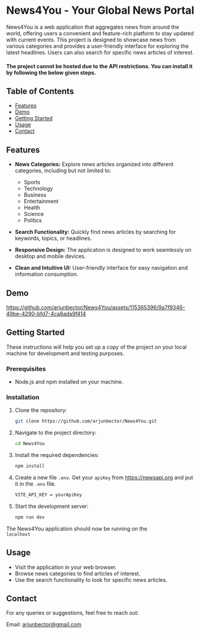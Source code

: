 # News4You - Your Global News Portal

News4You is a web application that aggregates news from around the world, offering users a convenient and feature-rich platform to stay updated with current events. This project is designed to showcase news from various categories and provides a user-friendly interface for exploring the latest headlines. Users can also search for specific news articles of interest.

#### The project cannot be hosted due to the API restrictions. You can install it by following the below given steps.

## Table of Contents

- [Features](#features)
- [Demo](#demo)
- [Getting Started](#getting-started)
- [Usage](#usage)
- [Contact](#contact)


## Features

- **News Categories:** Explore news articles organized into different categories, including but not limited to:
  - Sports
  - Technology
  - Business
  - Entertainment
  - Health
  - Science
  - Politics

- **Search Functionality:** Quickly find news articles by searching for keywords, topics, or headlines.
- **Responsive Design:** The application is designed to work seamlessly on desktop and mobile devices.
- **Clean and Intuitive UI:** User-friendly interface for easy navigation and information consumption.

## Demo
 

https://github.com/arjunbector/News4You/assets/115365396/9a7f9346-49be-4290-bfd7-4ca8ada9f414


## Getting Started

These instructions will help you set up a copy of the project on your local machine for development and testing purposes.

### Prerequisites

- Node.js and npm installed on your machine.

### Installation

1. Clone the repository:

   ```bash
   git clone https://github.com/arjunbector/News4You.git
   ```

2. Navigate to the project directory:
    ```bash 
    cd News4You
    ```

3. Install the required dependencies:
    ```bash
    npm install
    ```
4. Create a new file <code>.env</code>. Get your <code>apiKey</code> from https://newsapi.org and put it in the <code>.env</code> file.

    ```bash
    VITE_API_KEY = yourApiKey
    ```

5. Start the development server:
    ```bash
    npm run dev
    ```
The News4You application should now be running on the <code> localhost</code>

## Usage
- Visit the application in your web browser.
- Browse news categories to find articles of interest.
- Use the search functionality to look for specific news articles.

## Contact
For any queries or suggestions, feel free to reach out:

Email: arjunbector@gmail.com
